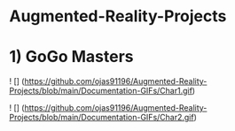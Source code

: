 # Augmented-Reality-Projects

# 1) GoGo Masters 

! [] (https://github.com/ojas91196/Augmented-Reality-Projects/blob/main/Documentation-GIFs/Char1.gif)


! [] (https://github.com/ojas91196/Augmented-Reality-Projects/blob/main/Documentation-GIFs/Char2.gif)

